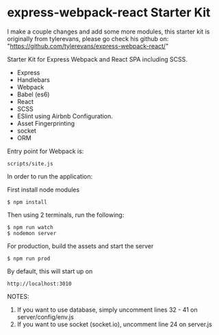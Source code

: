 # express-webpack-react Starter Kit
I make a couple changes and add some more modules,
this starter kit is originally from tylerevans, please go check his github on: "https://github.com/tylerevans/express-webpack-react/"

Starter Kit for Express Webpack and React SPA including SCSS.

  - Express
  - Handlebars
  - Webpack
  - Babel (es6)
  - React
  - SCSS
  - ESlint using Airbnb Configuration.
  - Asset Fingerprinting
  - socket
  - ORM

Entry point for Webpack is:

```
scripts/site.js
```

In order to run the application:

First install node modules

```
$ npm install
```

Then using 2 terminals, run the following:

```
$ npm run watch
$ nodemon server
```

For production, build the assets and start the server

```
$ npm run prod
```

By default, this will start up on

```
http://localhost:3010
```

NOTES:
1.  If you want to use database, simply uncomment lines 32 - 41
on server/config/env.js
2.  If you want to use socket (socket.io), uncomment line 24 on server.js